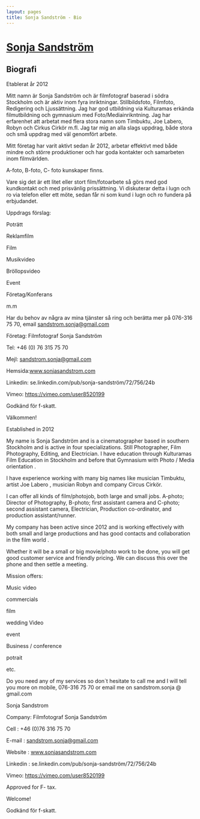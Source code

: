 ```yaml
---
layout: pages
title: Sonja Sandström - Bio
---
```


# [Sonja Sandström](../)

## Biografi

Etablerat år 2012 

Mitt namn är Sonja Sandström och är filmfotograf baserad i södra Stockholm och är aktiv 
inom fyra inriktningar. Stillbildsfoto, Filmfoto, Redigering och Ljussättning. Jag 
har god utbildning via Kulturamas erkända filmutbildning och gymnasium med 
Foto/Mediainrikntning. Jag har erfarenhet att arbetat med flera stora namn som Timbuktu, Joe 
Labero, Robyn och Cirkus Cirkör m.fl. Jag tar mig an alla slags uppdrag, både stora och små 
uppdrag med väl genomfört arbete.

Mitt företag har varit aktivt sedan år 2012, arbetar effektivt med både mindre och 
större produktioner och har goda kontakter och samarbeten inom filmvärlden. 

A-foto, B-foto, C- foto kunskaper finns.

Vare sig det är ett litet eller stort film/fotoarbete så görs med god kundkontakt och med 
prisvänlig prissättning. Vi diskuterar detta i lugn och ro via telefon eller ett möte, sedan får ni 
som kund i lugn och ro fundera på erbjudandet.

Uppdrags förslag:

Poträtt

Reklamfilm 

Film 

Musikvideo

Bröllopsvideo

Event

Företag/Konferans

m.m

Har du behov av några av mina tjänster så ring och berätta mer på 076-316 75 70, 
email sandstrom.sonja@gmail.com

Företag: Filmfotograf Sonja Sandström

Tel: +46 (0) 76 315 75 70

Mejl: sandstrom.sonja@gmail.com

Hemsida:www.sonjasandstrom.com 

Linkedin: se.linkedin.com/pub/sonja-sandström/72/756/24b

Vimeo: https://vimeo.com/user8520199

Godkänd för f-skatt.

Välkommen!



Established in 2012

My name is Sonja Sandström and is a cinematographer based in southern Stockholm and is 
active in four specializations. Still Photographer, Film Photography, Editing, and Electrician.
I have education through Kulturamas Film Education in Stockholm and before that Gymnasium with 
Photo / Media orientation . 

I have experience working with many big names like musician Timbuktu, artist Joe Labero ,
musician Robyn and company Circus Cirkör.

I can offer all kinds of film/photojob, both large and small jobs. A-photo; Director of 
Photography, B-photo; first assistant camera and C-photo; second assistant camera,
Electrician, Production co-ordinator, and production assistant/runner.

My company has been active since 2012 and is working effectively with both
small and large productions and has good contacts and collaboration in the film world .

Whether it will be a small or big movie/photo work to be done, you will get good customer 
service and friendly pricing. We can discuss this over the phone and then settle a meeting.

Mission offers:

Music video

commercials

film

wedding Video

event

Business / conference

potrait

etc.

Do you need any of my services so don´t hesitate to call me and I will tell you more on 
mobile, 076-316 75 70 or email me on sandstrom.sonja @ gmail.com

Sonja Sandstrom

Company: Filmfotograf Sonja Sandström

Cell : +46 (0)76 316 75 70

E-mail : sandstrom.sonja@gmail.com

Website : www.sonjasandstrom.com

Linkedin : se.linkedin.com/pub/sonja-sandström/72/756/24b

Vimeo: https://vimeo.com/user8520199

Approved for F- tax.

Welcome!  


Godkänd för f-skatt.
